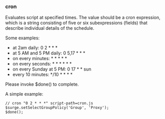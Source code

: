 ### cron

Evaluates script at specified times. The value should be a cron expression, which is a string consisting of five or six subexpressions (fields) that describe individual details of the schedule. 

Some examples:
* at 2am daily: 0 2 * * * 
* at 5 AM and 5 PM daily: 0 5,17 * * *
* on every minutes: * * * * *
* on every seconds: * * * * * *
* on every Sunday at 5 PM: 0 17 * * sun
* every 10 minutes: */10 * * * *

Please invoke $done() to complete.

A simple example:

```
// cron "0 2 * * *" script-path=cron.js
$surge.setSelectGroupPolicy('Group', 'Proxy');
$done();
```


